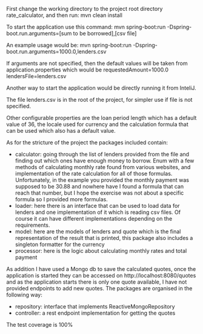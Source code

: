 First change the working directory to the project root directory rate_calculator, and then run:
mvn clean install

To start the application use this command:
mvn spring-boot:run -Dspring-boot.run.arguments=[sum to be borrowed],[csv file]

An example usage would be:
mvn spring-boot:run -Dspring-boot.run.arguments=1000.0,lenders.csv

If arguments are not specified, then the default values will be taken from application.properties
which would be 
requestedAmount=1000.0
lendersFile=lenders.csv

Another way to start the application would be directly running it from InteliJ.

The file lenders.csv is in the root of the project, for simpler use if file is not specified.

Other configurable properties are the loan period length which has a default value of 36, the locale used
for currency and the calculation formula that can be used which also has a default value.

As for the stricture of the project the packages included contain:
- calculator: going through the list of lenders provided from the file and finding out which ones have 
enough money to borrow. Enum with a few methods of calculating monthly rate found from various websites, and
implementation of the rate calculation for all of those formulas. Unfortunately, in the example you provided
the monthly payment was supposed to be 30.88 and nowhere have I found a formula that can reach that number, 
but I hope the exercise was not about a specific formula so I provided more formulas.
- loader: here there is an interface that can be used to load data for lenders and one implementation of it which
is reading csv files. Of course it can have different implementations depending on the requirements.
- model: here are the models of lenders and quote which is the final representation of the result that is printed, 
this package also includes a singleton formatter for the currency
- processor: here is the logic about calculating monthly rates and total payment

As addition I have used a Mongo db to save the calculated quotes, once the application is started they can be
accessed on http://localhost:8080/quotes and as the application starts there is only one quote available, 
I have not provided endpoints to add new quotes. The packages are organised in the following way:
- repository: interface that implements ReactiveMongoRepository 
- controller: a rest endpoint implementation for getting the quotes


The test coverage is 100%